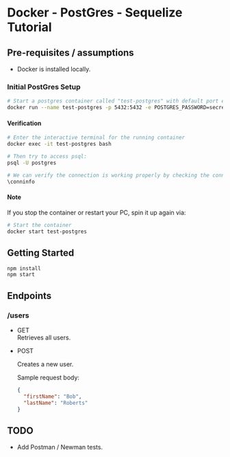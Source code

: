 # Docker - PostGres - Sequelize Tutorial

## Pre-requisites / assumptions

- Docker is installed locally.

### Initial PostGres Setup

```sh
# Start a postgres container called "test-postgres" with default port exposed to host
docker run --name test-postgres -p 5432:5432 -e POSTGRES_PASSWORD=secret -d postgres
```

#### Verification

```sh
# Enter the interactive terminal for the running container
docker exec -it test-postgres bash

# Then try to access psql:
psql -U postgres

# We can verify the connection is working properly by checking the connection info:
\conninfo
```

#### Note

If you stop the container or restart your PC, spin it up again via:

```sh
# Start the container
docker start test-postgres
```

## Getting Started

```
npm install
npm start
```

## Endpoints

### /users

- GET  
  Retrieves all users.

- POST

  Creates a new user.

  Sample request body:

  ```json
  {
    "firstName": "Bob",
    "lastName": "Roberts"
  }
  ```

## TODO

- Add Postman / Newman tests.
